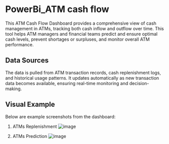 # PowerBi_ATM cash flow 

This ATM Cash Flow Dashboard provides a comprehensive view of cash management in ATMs, tracking both cash inflow and outflow over time. This tool helps ATM managers and financial teams predict and ensure optimal cash levels, prevent shortages or surpluses, and monitor overall ATM performance.

## Data Sources
The data is pulled from ATM transaction records, cash replenishment logs, and historical usage patterns. It updates automatically as new transaction data becomes available, ensuring real-time monitoring and decision-making.

## Visual Example
Below are example screenshots from the dashboard:

1. ATMs Replenishment
![image](https://github.com/user-attachments/assets/f8b78d65-65fb-44a7-85d2-7ce37adf5e55)

2. ATMs Prediction
![image](https://github.com/user-attachments/assets/159458df-c744-4195-b954-19fc74a4db45)

